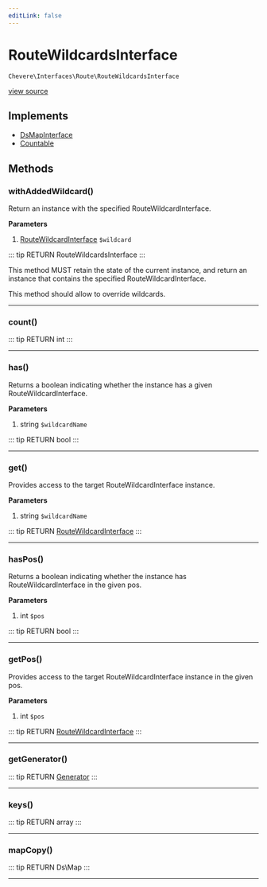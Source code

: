 ```yaml
---
editLink: false
---
```


# RouteWildcardsInterface

`Chevere\Interfaces\Route\RouteWildcardsInterface`

[view source](https://github.com/chevere/chevere/blob/master/interfaces/Route/RouteWildcardsInterface.php)

## Implements

- [DsMapInterface](../DataStructures/DsMapInterface.md)
- [Countable](https://www.php.net/manual/class.countable)

## Methods

### withAddedWildcard()

Return an instance with the specified RouteWildcardInterface.

**Parameters**

1. [RouteWildcardInterface](./RouteWildcardInterface.md) `$wildcard`

::: tip RETURN
RouteWildcardsInterface
:::

This method MUST retain the state of the current instance, and return
an instance that contains the specified RouteWildcardInterface.

This method should allow to override wildcards.

---

### count()

::: tip RETURN
int
:::

---

### has()

Returns a boolean indicating whether the instance has a given RouteWildcardInterface.

**Parameters**

1. string `$wildcardName`

::: tip RETURN
bool
:::

---

### get()

Provides access to the target RouteWildcardInterface instance.

**Parameters**

1. string `$wildcardName`

::: tip RETURN
[RouteWildcardInterface](./RouteWildcardInterface.md)
:::

---

### hasPos()

Returns a boolean indicating whether the instance has RouteWildcardInterface in the given pos.

**Parameters**

1. int `$pos`

::: tip RETURN
bool
:::

---

### getPos()

Provides access to the target RouteWildcardInterface instance in the given pos.

**Parameters**

1. int `$pos`

::: tip RETURN
[RouteWildcardInterface](./RouteWildcardInterface.md)
:::

---

### getGenerator()

::: tip RETURN
[Generator](https://www.php.net/manual/class.generator)
:::

---

### keys()

::: tip RETURN
array
:::

---

### mapCopy()

::: tip RETURN
Ds\Map
:::

---
